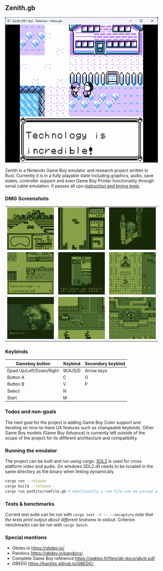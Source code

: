 ## Zenith.gb

![image 1](img/clr1.png)

Zenith is a Nintendo Game Boy emulator and research project written in Rust. Currently it is in a fully playable state including graphics, audio, save states, controller support and even Game Boy Printer functionality through serial cable emulation. It passes all cpu [instruction and timing tests](https://github.com/retrio/gb-test-roms).

### DMG Screenshots

<center>

|                       |                       |                       |
| :-------------------: | :-------------------: | :-------------------: |
| ![image 1](img/4.png) | ![image 2](img/2.png) | ![image 7](img/7.png) |
| ![image 4](img/1.png) | ![image 5](img/5.png) | ![image 6](img/6.png) |
| ![image 3](img/3.png) | ![image 8](img/8.png) | ![image 9](img/9.png) |

</center>

### Keybinds

| Gameboy button          | Keybind | Secondary keybind |
| ----------------------- | ------- | ----------------- |
| Dpad Up/Left/Down/Right | W/A/S/D | Arrow keys        |
| Button A                | C       | O                 |
| Button B                | V       | P                 |
| Select                  | N       |                   |
| Start                   | M       |                   |

### Todos and non-goals

The next goal for the project is adding Game Boy Color support and iterating on nice-to-have UX features such as changeable keybinds. Other Game Boy models (Game Boy Advance) is currently left outside of the scope of the project for its different architecture and compatibility.

### Running the emulator

The project can be built and run using cargo. [SDL2](https://github.com/Rust-SDL2/rust-sdl2) is used for cross platform video and audio. On windows SDL2.dll needs to be located in the same directory as the binary when linking dynamically.

```bash
cargo run --release
cargo build --release
cargo run path/to/romfile.gb # Additionally a rom file can be passed as the first argument
```

### Tests & benchmarks

Current test suite can be run with `cargo test -r -- --nocapture` _note that the tests print output about different testroms to stdout_. Criterion nenchmarks can be run with `cargo bench`.

### Special mentions

- Gbdev.io https://gbdev.io/
- Pandocs https://gbdev.io/pandocs/
- Complete Game Boy reference https://gekkio.fi/files/gb-docs/gbctr.pdf
- GBEDG https://hacktix.github.io/GBEDG/
